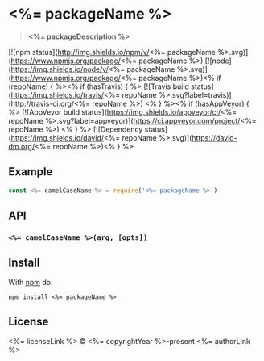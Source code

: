 # <%= packageName %>

> **<%= packageDescription %>**

[![npm status](http://img.shields.io/npm/v/<%= packageName %>.svg)](https://www.npmjs.org/package/<%= packageName %>)
[![node](https://img.shields.io/node/v/<%= packageName %>.svg)](https://www.npmjs.org/package/<%= packageName %>)<% if (repoName) { %><% if (hasTravis) { %>
[![Travis build status](https://img.shields.io/travis/<%= repoName %>.svg?label=travis)](http://travis-ci.org/<%= repoName %>) <% } %><% if (hasAppVeyor) { %>
[![AppVeyor build status](https://img.shields.io/appveyor/ci/<%= repoName %>.svg?label=appveyor)](https://ci.appveyor.com/project/<%= repoName %>) <% } %>
[![Dependency status](https://img.shields.io/david/<%= repoName %>.svg)](https://david-dm.org/<%= repoName %>)<% } %>

## Example

```js
const <%= camelCaseName %> = require('<%= packageName %>')
```

## API

### `<%= camelCaseName %>(arg, [opts])`

## Install

With [npm](https://npmjs.org) do:

```
npm install <%= packageName %>
```

## License

<%= licenseLink %> © <%= copyrightYear %>-present <%= authorLink %>
